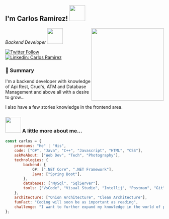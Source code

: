 <h2>I'm Carlos Ramirez! <img src="https://media.giphy.com/media/2IudUHdI075HL02Pkk/giphy.gif" width="50"></h2>
<img align='right' src="https://media.giphy.com/media/M9gbBd9nbDrOTu1Mqx/giphy.gif" width="230">
<p><em>Backend Developer <img src="https://media.giphy.com/media/JdyQWFOVo6s5G/giphy.gif" width="50"> 
</em></p>

[![Twitter Follow](https://img.shields.io/badge/Twitter-blue?style=for-the-badge&logo=twitter&logoColor=white)](https://twitter.com/carlos_rn31)
[![Linkedin: Carlos Ramirez](https://img.shields.io/badge/LinkedIn-blue?style=for-the-badge&logo=linkedin&logoColor=white)](https://www.linkedin.com/in/carlos-manuel-ramirez-nova-765709248/)

### 👾 Summary

I'm a backend developer with knowledge of Api Rest, Crud's, ATM and Database Management and above all with a desire to grow...

I also have a few stories knowledge in the frontend area.

### <img src="https://media.giphy.com/media/VgCDAzcKvsR6OM0uWg/giphy.gif" width="50"> A little more about me...  

```javascript
const carlos = {
    pronouns: "He" | "His",
    code: ["C#", "Java", "C++", "Javascript", "HTML", "CSS"],
    askMeAbout: ["Web Dev", "Tech", "Photography"],
    technologies: {
        backend: {
            C#: [".NET Core", ".NET Framework"],
            Java: ["Spring Boot"],
        },
        databases: ["MySql", "SqlServer"],
        tools: ["VsCode", "Visual Studio", "Intellij", "Postman", "Git"],
    },
    architecture: ["Onion Architecture", "Clean Architecture"],
    funFact: "Coding will soon be as important as reading",
    challenge: "I want to further expand my knowledge in the world of programming and be a good programmer"
};
```